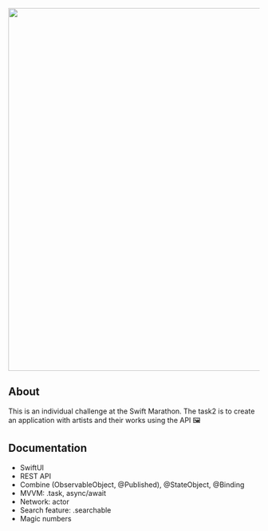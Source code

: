 <p align="center">
<img src="https://i.ibb.co/GtZRWnK/Art-Masterpieces.png" width="726">
</p>


## About


This is an individual challenge at the Swift Marathon.
The task2 is to create an application with artists and their works using the API 🖼️

## Documentation


- SwiftUI
- REST API
- Combine (ObservableObject, @Published), @StateObject, @Binding
- MVVM: .task, async/await
- Network: actor
- Search feature: .searchable
- Magic numbers
